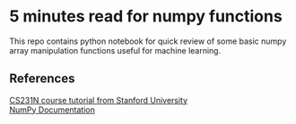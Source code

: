 # **5 minutes read for numpy functions** <br>
This repo contains python notebook for quick review of some basic numpy array manipulation functions useful for machine learning. <br>

## **References** <br>
[CS231N course tutorial from Stanford University](https://cs231n.github.io/python-numpy-tutorial/) <br>
[NumPy Documentation](https://numpy.org/doc/stable/reference/routines.array-manipulation.html) <br>
